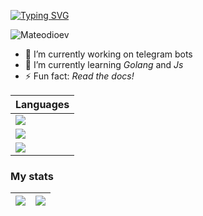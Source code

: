 [![Typing SVG](https://readme-typing-svg.herokuapp.com?font=oswald&size=21&duration=3500&background=0000000F&center=true&vCenter=true&multiline=true&lines=Hi+there+%F0%9F%91%8B%2C+I'm+Mateodioev+(Neto))](https://git.io/typing-svg)

![Mateodioev](https://komarev.com/ghpvc/?username=Mateodioev&color=blue&style=plastic&label=Views)


- 🔭 I’m currently working on telegram bots
- 🌱 I’m currently learning _Golang_ and _Js_
- ⚡ Fun fact: *Read the docs!*

|  Languages  |
| ----------- |
| <img src="https://img.shields.io/badge/php-%23777BB4.svg?style=for-the-badge&logo=php&logoColor=white"> |
| <img src="https://img.shields.io/badge/-JavaScript-%23F7DF1C?style=flat-square&logo=javascript&logoColor=000000&labelColor=%23F7DF1C&color=%23FFCE5A"> |
| <img src="https://img.shields.io/badge/go-%2300ADD8.svg?style=for-the-badge&logo=go&logoColor=white"> |

### My stats
|<img src="https://github-readme-stats.vercel.app/api?username=Mateodioev&show_icons=true&theme=github_dark"> | <img src="https://github-readme-stats.vercel.app/api/top-langs/?username=Mateodioev&theme=outrun&layout=compact">
| ------------- | ------------- |
